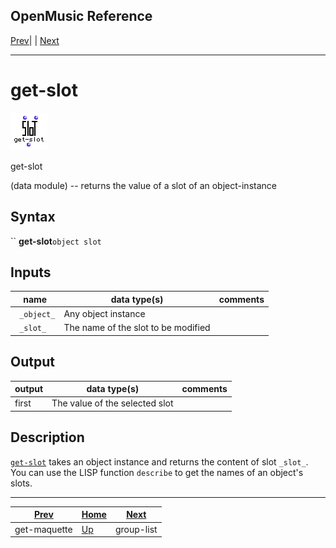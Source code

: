 OpenMusic Reference  
---  
[Prev](get-maquette)| | [Next](group-list)  
  
* * *

# get-slot

![](figures/functions/data/get-slot.png)

  
  
get-slot  
  
(data module) \-- returns the value of a slot of an object-instance  

## Syntax

`` **get-slot**` object slot `

## Inputs

name| data type(s)| comments  
---|---|---  
` _object_`|  Any object instance|  
` _slot_`|  The name of the slot to be modified|  
  
## Output

output| data type(s)| comments  
---|---|---  
first| The value of the selected slot|  
  
## Description

[`get-slot`](get-slot) takes an object instance and returns the content
of slot `_slot_`. You can use the LISP function `describe` to get the names of
an object's slots.

* * *

[Prev](get-maquette)| [Home](index)| [Next](group-list)  
---|---|---  
get-maquette| [Up](funcref.main)| group-list

